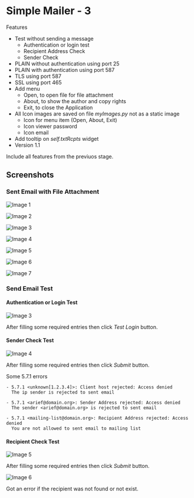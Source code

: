 
# Simple Mailer - 3

Features

- Test without sending a message
  - Authentication or login test
  - Recipient Address Check
  - Sender Check
- PLAIN without authentication using port 25
- PLAIN with authentication using port 587
- TLS using port 587
- SSL using port 465
- Add menu
  - Open, to open file for file attachment
  - About, to show the author and copy rights
  - Exit, to close the Application
- All Icon images are saved on file *myImages.py* not as a static image
  - Icon for menu item (Open, About, Exit)
  - Icon viewer password
  - Icon email
- Add tooltip on *self.txtRcpts* widget
- Version 1.1

Include all features from the previuos stage.

## Screenshots

### Sent Email with File Attachment

![Image 1](00.png)

![Image 2](01.png)

![Image 3](02.png)

![Image 4](03.png)

![Image 5](04.png)

![Image 6](05.png)

![Image 7](06.png)

### Send Email Test

#### Authentication or Login Test

![Image 3](01.jpg)

After filling some required entries then click *Test Login* button.

#### Sender Check Test

![Image 4](02.jpg)

After filling some required entries then click *Submit* button.

Some 5.7.1 errors

```
- 5.7.1 <unknown[1.2.3.4]>: Client host rejected: Access denied
  The ip sender is rejected to sent email
  
- 5.7.1 <arief@domain.org>: Sender Address rejected: Access denied
  The sender <arief@domain.org> is rejected to sent email

- 5.7.1 <mailing-list@domain.org>: Recipient Address rejected: Access denied
  You are not allowed to sent email to mailing list
```

#### Recipient Check Test

![Image 5](03.jpg)

After filling some required entries then click *Submit* button.

![Image 6](04.jpg)

Got an error if the recipient was not found or not exist.


